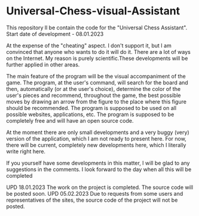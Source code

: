 # Universal-Chess-visual-Assistant
This repository ll be contain the code for the "Universal Chess Assistant". Start date of development - 08.01.2023

At the expense of the "cheating" aspect. I don't support it, but I am convinced that anyone who wants to do it will do it. There are a lot of ways on the Internet. My reason is purely scientific.These developments will be further applied in other areas.

The main feature of the program will be the visual accompaniment of the game. The program, at the user's command, will search for the board and then, automatically (or at the user's choice), determine the color of the user's pieces and recommend, throughout the game, the best possible moves by drawing an arrow from the figure to the place where this figure should be recommended. The program is supposed to be used on all possible websites, applications, etc. The program is supposed to be completely free and will have an open source code.

At the moment there are only small developments and a very buggy (very) version of the application, which I am not ready to present here. For now, there will be current, completely new developments here, which I literally write right here.

If you yourself have some developments in this matter, I will be glad to any suggestions in the comments. I look forward to the day when all this will be completed


UPD 18.01.2023
The work on the project is completed. The source code will be posted soon.
UPD 05.02.2023
Due to requests from some users and representatives of the sites, the source code of the project will not be posted.


